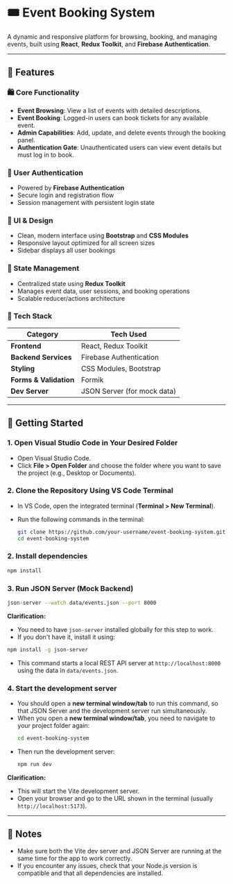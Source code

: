 # 🎟️ Event Booking System

A dynamic and responsive platform for browsing, booking, and managing events, built using **React**, **Redux Toolkit**, and **Firebase Authentication**.

---

## 🚀 Features

### 🛍️ Core Functionality

- **Event Browsing**: View a list of events with detailed descriptions.
- **Event Booking**: Logged-in users can book tickets for any available event.
- **Admin Capabilities**: Add, update, and delete events through the booking panel.
- **Authentication Gate**: Unauthenticated users can view event details but must log in to book.

### 🔐 User Authentication

- Powered by **Firebase Authentication**
- Secure login and registration flow
- Session management with persistent login state

### 🎨 UI & Design

- Clean, modern interface using **Bootstrap** and **CSS Modules**
- Responsive layout optimized for all screen sizes
- Sidebar displays all user bookings

### 🔄 State Management

- Centralized state using **Redux Toolkit**
- Manages event data, user sessions, and booking operations
- Scalable reducer/actions architecture

### 🧰 Tech Stack

| Category           | Tech Used                |
|--------------------|--------------------------|
| **Frontend**       | React, Redux Toolkit     |
| **Backend Services** | Firebase Authentication  |
| **Styling**        | CSS Modules, Bootstrap   |
| **Forms & Validation** | Formik              |
| **Dev Server**     | JSON Server (for mock data) |

---

## 🔧 Getting Started

### 1. Open Visual Studio Code in Your Desired Folder

- Open Visual Studio Code.
- Click **File > Open Folder** and choose the folder where you want to save the project (e.g., Desktop or Documents).

### 2. Clone the Repository Using VS Code Terminal

- In VS Code, open the integrated terminal (**Terminal > New Terminal**).
- Run the following commands in the terminal:

  ```sh
  git clone https://github.com/your-username/event-booking-system.git
  cd event-booking-system
  ```

### 2. Install dependencies

```sh
npm install
```

### 3. Run JSON Server (Mock Backend)

```sh
json-server --watch data/events.json --port 8000
```

**Clarification:**  
- You need to have `json-server` installed globally for this step to work.  
- If you don't have it, install it using:

```sh
npm install -g json-server
```

- This command starts a local REST API server at `http://localhost:8000` using the data in `data/events.json`.

### 4. Start the development server

- You should open a **new terminal window/tab** to run this command, so that JSON Server and the development server run simultaneously.
- When you open a **new terminal window/tab**, you need to navigate to your project folder again:
  ```sh
  cd event-booking-system
  ```
- Then run the development server:
  ```sh
  npm run dev
  ```

**Clarification:**  
- This will start the Vite development server.  
- Open your browser and go to the URL shown in the terminal (usually `http://localhost:5173`).

---

## 📝 Notes

- Make sure both the Vite dev server and JSON Server are running at the same time for the app to work correctly.
- If you encounter any issues, check that your Node.js version is compatible and that all dependencies are installed.
